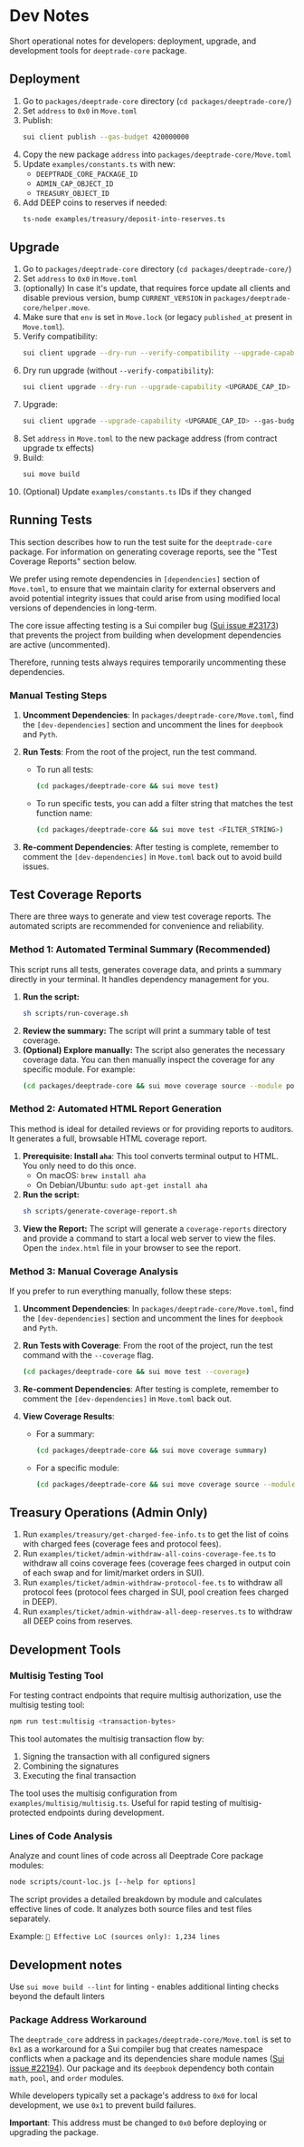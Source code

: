 # Dev Notes

Short operational notes for developers: deployment, upgrade, and development tools for `deeptrade-core` package.

## Deployment

1. Go to `packages/deeptrade-core` directory (`cd packages/deeptrade-core/`)
2. Set `address` to `0x0` in `Move.toml`
3. Publish:
   ```bash
   sui client publish --gas-budget 420000000
   ```
4. Copy the new package `address` into `packages/deeptrade-core/Move.toml`
5. Update `examples/constants.ts` with new:
   - `DEEPTRADE_CORE_PACKAGE_ID`
   - `ADMIN_CAP_OBJECT_ID`
   - `TREASURY_OBJECT_ID`
6. Add DEEP coins to reserves if needed:
   ```bash
   ts-node examples/treasury/deposit-into-reserves.ts
   ```

## Upgrade

1. Go to `packages/deeptrade-core` directory (`cd packages/deeptrade-core/`)
2. Set `address` to `0x0` in `Move.toml`
3. (optionally) In case it's update, that requires force update all clients and disable previous version, bump `CURRENT_VERSION` in `packages/deeptrade-core/helper.move`.
4. Make sure that `env` is set in `Move.lock` (or legacy `published_at` present in `Move.toml`).
5. Verify compatibility:
   ```bash
   sui client upgrade --dry-run --verify-compatibility --upgrade-capability <UPGRADE_CAP_ID> --gas-budget 1000000000
   ```
6. Dry run upgrade (without `--verify-compatibility`):
   ```bash
   sui client upgrade --dry-run --upgrade-capability <UPGRADE_CAP_ID> --gas-budget 1000000000
   ```
7. Upgrade:
   ```bash
   sui client upgrade --upgrade-capability <UPGRADE_CAP_ID> --gas-budget 1000000000
   ```
8. Set `address` in `Move.toml` to the new package address (from contract upgrade tx effects)
9. Build:
   ```bash
   sui move build
   ```
10. (Optional) Update `examples/constants.ts` IDs if they changed

## Running Tests

This section describes how to run the test suite for the `deeptrade-core` package. For information on generating coverage reports, see the "Test Coverage Reports" section below.

We prefer using remote dependencies in `[dependencies]` section of `Move.toml`, to ensure that we
maintain clarity for external observers and avoid potential integrity issues that could arise from
using modified local versions of dependencies in long-term.

The core issue affecting testing is a Sui compiler bug ([Sui issue #23173](https://github.com/MystenLabs/sui/issues/23173)) that prevents the project from building when development dependencies are active (uncommented).

Therefore, running tests always requires temporarily uncommenting these dependencies.

### Manual Testing Steps

1.  **Uncomment Dependencies**: In `packages/deeptrade-core/Move.toml`, find the `[dev-dependencies]` section and uncomment the lines for `deepbook` and `Pyth`.

2.  **Run Tests**: From the root of the project, run the test command.
    - To run all tests:
      ```bash
      (cd packages/deeptrade-core && sui move test)
      ```
    - To run specific tests, you can add a filter string that matches the test function name:
      ```bash
      (cd packages/deeptrade-core && sui move test <FILTER_STRING>)
      ```

3.  **Re-comment Dependencies**: After testing is complete, remember to comment the `[dev-dependencies]` in `Move.toml` back out to avoid build issues.

## Test Coverage Reports

There are three ways to generate and view test coverage reports. The automated scripts are recommended for convenience and reliability.

### Method 1: Automated Terminal Summary (Recommended)

This script runs all tests, generates coverage data, and prints a summary directly in your terminal. It handles dependency management for you.

1.  **Run the script:**
    ```bash
    sh scripts/run-coverage.sh
    ```
2.  **Review the summary:** The script will print a summary table of test coverage.
3.  **(Optional) Explore manually:** The script also generates the necessary coverage data. You can then manually inspect the coverage for any specific module. For example:
    ```bash
    (cd packages/deeptrade-core && sui move coverage source --module pool)
    ```

### Method 2: Automated HTML Report Generation

This method is ideal for detailed reviews or for providing reports to auditors. It generates a full, browsable HTML coverage report.

1.  **Prerequisite: Install `aha`**: This tool converts terminal output to HTML. You only need to do this once.
    - On macOS: `brew install aha`
    - On Debian/Ubuntu: `sudo apt-get install aha`
2.  **Run the script:**
    ```bash
    sh scripts/generate-coverage-report.sh
    ```
3.  **View the Report:** The script will generate a `coverage-reports` directory and provide a command to start a local web server to view the files. Open the `index.html` file in your browser to see the report.

### Method 3: Manual Coverage Analysis

If you prefer to run everything manually, follow these steps:

1.  **Uncomment Dependencies**: In `packages/deeptrade-core/Move.toml`, find the `[dev-dependencies]` section and uncomment the lines for `deepbook` and `Pyth`.

2.  **Run Tests with Coverage**: From the root of the project, run the test command with the `--coverage` flag.

    ```bash
    (cd packages/deeptrade-core && sui move test --coverage)
    ```

3.  **Re-comment Dependencies**: After testing is complete, remember to comment the `[dev-dependencies]` in `Move.toml` back out.

4.  **View Coverage Results**:
    - For a summary:
      ```bash
      (cd packages/deeptrade-core && sui move coverage summary)
      ```
    - For a specific module:
      ```bash
      (cd packages/deeptrade-core && sui move coverage source --module pool)
      ```

## Treasury Operations (Admin Only)

1. Run `examples/treasury/get-charged-fee-info.ts` to get the list of coins with charged fees (coverage fees and protocol fees).
2. Run `examples/ticket/admin-withdraw-all-coins-coverage-fee.ts` to withdraw all coins coverage fees (coverage fees charged in output coin of each swap and for limit/market orders in SUI).
3. Run `examples/ticket/admin-withdraw-protocol-fee.ts` to withdraw all protocol fees (protocol fees charged in SUI, pool creation fees charged in DEEP).
4. Run `examples/ticket/admin-withdraw-all-deep-reserves.ts` to withdraw all DEEP coins from reserves.

## Development Tools

### Multisig Testing Tool

For testing contract endpoints that require multisig authorization, use the multisig testing tool:

```bash
npm run test:multisig <transaction-bytes>
```

This tool automates the multisig transaction flow by:

1. Signing the transaction with all configured signers
2. Combining the signatures
3. Executing the final transaction

The tool uses the multisig configuration from `examples/multisig/multisig.ts`. Useful for rapid testing of multisig-protected endpoints during development.

### Lines of Code Analysis

Analyze and count lines of code across all Deeptrade Core package modules:

```bash
node scripts/count-loc.js [--help for options]
```

The script provides a detailed breakdown by module and calculates effective lines of code. It analyzes both source files and test files separately.

Example: `🎯 Effective LoC (sources only): 1,234 lines`

## Development notes

Use `sui move build --lint` for linting - enables additional linting checks beyond the default linters

### Package Address Workaround

The `deeptrade_core` address in `packages/deeptrade-core/Move.toml` is set to `0x1` as a workaround for a Sui compiler bug that creates namespace conflicts when a package and its dependencies share module names ([Sui issue #22194](https://github.com/MystenLabs/sui/issues/22194)). Our package and its `deepbook` dependency both contain `math`, `pool`, and `order` modules.

While developers typically set a package's address to `0x0` for local development, we use `0x1` to prevent build failures.

**Important**: This address must be changed to `0x0` before deploying or upgrading the package.
